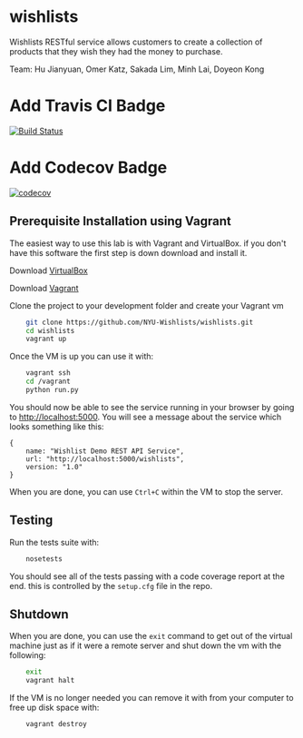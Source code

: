 # wishlists

Wishlists RESTful service allows customers to create a collection of products that they wish they had the money to purchase.

Team: Hu Jianyuan, Omer Katz, Sakada Lim, Minh Lai, Doyeon Kong

# Add Travis CI Badge
[![Build Status](https://travis-ci.org/NYU-Wishlists/wishlists.svg?branch=master)](https://travis-ci.org/NYU-Wishlists/wishlists)

# Add Codecov Badge
[![codecov](https://codecov.io/gh/NYU-Wishlists/wishlists/branch/master/graph/badge.svg)](https://codecov.io/gh/NYU-Wishlists/wishlists)

## Prerequisite Installation using Vagrant

The easiest way to use this lab is with Vagrant and VirtualBox. if you don't have this software the first step is down download and install it.

Download [VirtualBox](https://www.virtualbox.org/)

Download [Vagrant](https://www.vagrantup.com/)

Clone the project to your development folder and create your Vagrant vm

```sh
    git clone https://github.com/NYU-Wishlists/wishlists.git
    cd wishlists
    vagrant up
```

Once the VM is up you can use it with:

```sh
    vagrant ssh
    cd /vagrant
    python run.py
```

You should now be able to see the service running in your browser by going to
[http://localhost:5000](http://localhost:5000). You will see a message about the
service which looks something like this:

```
{
    name: "Wishlist Demo REST API Service",
    url: "http://localhost:5000/wishlists",
    version: "1.0"
}
```

When you are done, you can use `Ctrl+C` within the VM to stop the server.

## Testing

Run the tests suite with:

```sh
    nosetests
```

You should see all of the tests passing with a code coverage report at the end. this is controlled by the `setup.cfg` file in the repo.

## Shutdown

When you are done, you can use the `exit` command to get out of the virtual machine just as if it were a remote server and shut down the vm with the following:

```sh
    exit
    vagrant halt
```

If the VM is no longer needed you can remove it with from your computer to free up disk space with:

```sh
    vagrant destroy
```
